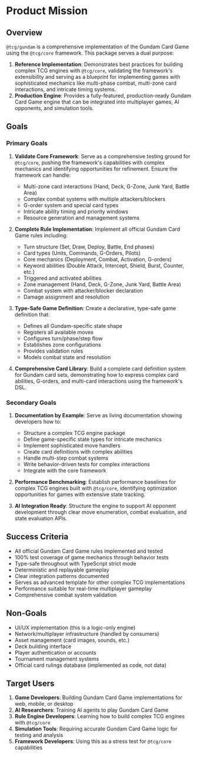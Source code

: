 # Product Mission

## Overview

`@tcg/gundam` is a comprehensive implementation of the Gundam Card Game using the `@tcg/core` framework. This package serves a dual purpose:

1. **Reference Implementation**: Demonstrates best practices for building complex TCG engines with `@tcg/core`, validating the framework's extensibility and serving as a blueprint for implementing games with sophisticated mechanics like multi-phase combat, multi-zone card interactions, and intricate timing systems.
2. **Production Engine**: Provides a fully-featured, production-ready Gundam Card Game engine that can be integrated into multiplayer games, AI opponents, and simulation tools.

## Goals

### Primary Goals

1. **Validate Core Framework**: Serve as a comprehensive testing ground for `@tcg/core`, pushing the framework's capabilities with complex mechanics and identifying opportunities for refinement. Ensure the framework can handle:
   - Multi-zone card interactions (Hand, Deck, G-Zone, Junk Yard, Battle Area)
   - Complex combat systems with multiple attackers/blockers
   - G-order system and special card types
   - Intricate ability timing and priority windows
   - Resource generation and management systems

2. **Complete Rule Implementation**: Implement all official Gundam Card Game rules including:
   - Turn structure (Set, Draw, Deploy, Battle, End phases)
   - Card types (Units, Commands, G-Orders, Pilots)
   - Core mechanics (Deployment, Combat, Activation, G-orders)
   - Keyword abilities (Double Attack, Intercept, Shield, Burst, Counter, etc.)
   - Triggered and activated abilities
   - Zone management (Hand, Deck, G-Zone, Junk Yard, Battle Area)
   - Combat system with attacker/blocker declaration
   - Damage assignment and resolution

3. **Type-Safe Game Definition**: Create a declarative, type-safe game definition that:
   - Defines all Gundam-specific state shape
   - Registers all available moves
   - Configures turn/phase/step flow
   - Establishes zone configurations
   - Provides validation rules
   - Models combat state and resolution

4. **Comprehensive Card Library**: Build a complete card definition system for Gundam card sets, demonstrating how to express complex card abilities, G-orders, and multi-card interactions using the framework's DSL.

### Secondary Goals

1. **Documentation by Example**: Serve as living documentation showing developers how to:
   - Structure a complex TCG engine package
   - Define game-specific state types for intricate mechanics
   - Implement sophisticated move handlers
   - Create card definitions with complex abilities
   - Handle multi-step combat systems
   - Write behavior-driven tests for complex interactions
   - Integrate with the core framework

2. **Performance Benchmarking**: Establish performance baselines for complex TCG engines built with `@tcg/core`, identifying optimization opportunities for games with extensive state tracking.

3. **AI Integration Ready**: Structure the engine to support AI opponent development through clear move enumeration, combat evaluation, and state evaluation APIs.

## Success Criteria

- All official Gundam Card Game rules implemented and tested
- 100% test coverage of game mechanics through behavior tests
- Type-safe throughout with TypeScript strict mode
- Deterministic and replayable gameplay
- Clear integration patterns documented
- Serves as advanced template for other complex TCG implementations
- Performance suitable for real-time multiplayer gameplay
- Comprehensive combat system validation

## Non-Goals

- UI/UX implementation (this is a logic-only engine)
- Network/multiplayer infrastructure (handled by consumers)
- Asset management (card images, sounds, etc.)
- Deck building interface
- Player authentication or accounts
- Tournament management systems
- Official card rulings database (implemented as code, not data)

## Target Users

1. **Game Developers**: Building Gundam Card Game implementations for web, mobile, or desktop
2. **AI Researchers**: Training AI agents to play Gundam Card Game
3. **Rule Engine Developers**: Learning how to build complex TCG engines with `@tcg/core`
4. **Simulation Tools**: Requiring accurate Gundam Card Game logic for testing and analysis
5. **Framework Developers**: Using this as a stress test for `@tcg/core` capabilities
